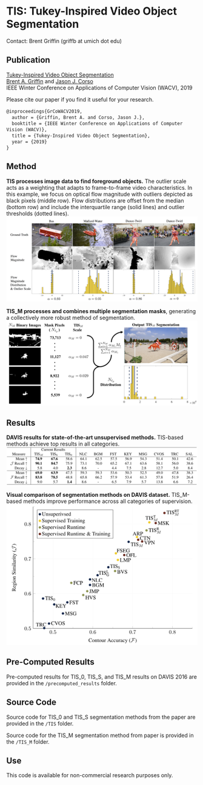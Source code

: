 # TIS: Tukey-Inspired Video Object Segmentation

Contact: Brent Griffin (griffb at umich dot edu)

## Publication
[Tukey-Inspired Video Object Segmentation](https://www.google.com "ArXiV Paper")<br />
[Brent A. Griffin](https://www.griffb.com) and [Jason J. Corso](http://web.eecs.umich.edu/~jjcorso/)<br />
IEEE Winter Conference on Applications of Computer Vision (WACV), 2019

Please cite our paper if you find it useful for your research.
```
@inproceedings{GrCoWACV2019,
  author = {Griffin, Brent A. and Corso, Jason J.},
  booktitle = {IEEE Winter Conference on Applications of Computer Vision (WACV)},
  title = {Tukey-Inspired Video Object Segmentation},
  year = {2019}
}
```

## Method

__TIS processes image data to find foreground objects.__ The outlier scale acts as a weighting that adapts to frame-to-frame video characteristics. In this example, we focus on optical flow magnitude with outliers depicted as black pixels (middle row). Flow distributions are offset from the median (bottom row) and include the interquartile range (solid lines) and outlier thresholds (dotted lines).
![alt text](https://github.com/griffbr/TIS/blob/master/figures/TIS_data.png "TIS processing of image data to find foreground objects")
<br />

__TIS_M processes and combines multiple segmentation masks__, generating a collectively more robust method of segmentation.
![alt text](https://github.com/griffbr/TIS/blob/master/figures/TISM.png "TIS_M processing of multiple segmentation masks")

## Results

__DAVIS results for state-of-the-art unsupervised methods.__ TIS-based methods achieve top results in all categories.
![alt text](https://github.com/griffbr/TIS/blob/master/figures/DAVIS16_Unsupervised.png "DAVIS results for state-of-the-art unsupervised methods")
<br />

__Visual comparison of segmentation methods on DAVIS dataset.__ TIS_M-based methods improve performance across all categories of supervision.
![alt text](https://github.com/griffbr/TIS/blob/master/figures/DAVIS16_plot.png "Visual comparison of segmentation methods on DAVIS dataset")

## Pre-Computed Results

Pre-computed results for TIS_0, TIS_S, and TIS_M results on DAVIS 2016 are provided in the `/precomputed_results` folder.

## Source Code

Source code for TIS_0 and TIS_S segmentation methods from the paper are provided in the `/TIS` folder.

Source code for the TIS_M segmentation method from paper is provided in the `/TIS_M` folder.

## Use

This code is available for non-commercial research purposes only.